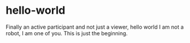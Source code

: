 # hello-world
Finally an active participant and not just a viewer, hello world
I am not a robot, I am one of you. This is just the beginning.
